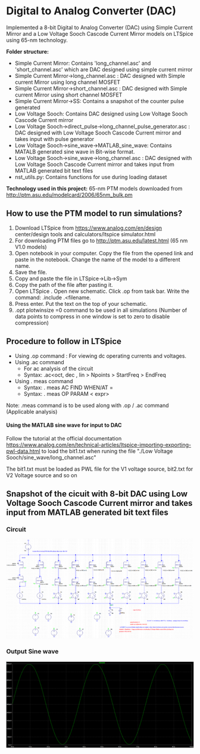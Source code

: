 # Digital to Analog Converter (DAC)

Implemented a 8-bit Digital to Analog Converter (DAC) using Simple Current Mirror and a Low Voltage Sooch Cascode Current Mirror models on LTSpice using 65-nm technology.

**Folder structure:**

- Simple Current Mirror: Contains 'long_channel.asc' and 'short_channel.asc' which are DAC designed using simple current mirror
- Simple Current Mirror->long_channel.asc : DAC designed with Simple current Mirror using long channel MOSFET
- Simple Current Mirror->short_channel.asc : DAC designed with Simple current Mirror using short channel MOSFET
- Simple Current Mirror->SS: Contains a snapshot of the counter pulse generated
- Low Voltage Sooch: Contains DAC designed using Low Voltage Sooch Cascode Current mirror
- Low Voltage Sooch->direct_pulse->long_channel_pulse_generator.asc : DAC designed with Low Voltage Sooch Cascode Current mirror and takes input with pulse generator
- Low Voltage Sooch->sine_wave->MATLAB_sine_wave: Contains MATALB generated sine wave in Bit-wise format.
- Low Voltage Sooch->sine_wave->long_channel.asc : DAC designed with Low Voltage Sooch Cascode Current mirror and takes input from MATLAB generated bit text files
- nst_utils.py: Contains functions for use during loading dataset

**Technology used in this project:** 65-nm PTM models downloaded from http://ptm.asu.edu/modelcard/2006/65nm_bulk.pm

## How to use the PTM model to run simulations?

1. Download LTSpice from https://www.analog.com/en/design center/design tools
   and calculators/ltspice simulator.html
2. For downloading PTM files go to http://ptm.asu.edu/latest.html (65 nm V1.0
   models)
3. Open notebook in your computer. Copy the file from the opened link and paste in
   the notebook. Change the name of the model to a different name.
4. Save the file.
5. Copy and paste the file in LTSpice->Lib->Sym
6. Copy the path of the file after pasting it.
7. Open LTSpice . Open new schematic. Click .op from task bar. Write the command:
   .include <file path>.<filename.
8. Press enter. Put the text on the top of your schematic.
9. .opt plotwinsize =0 command to be used in all simulations
   (Number of data points to compress in one window is set to zero to disable compression)

## Procedure to follow in LTSpice

- Using .op command : For viewing dc operating currents and voltages.
- Using .ac command
  - For ac analysis of the circuit
  - Syntax: .ac<oct, dec , lin > Npoints > StartFreq > EndFreq
- Using . meas command
  - Syntax: . meas AC <name> FIND <expr> WHEN/AT <expr> = <condition>
  - Syntax: . meas OP <name> PARAM < expr>

Note: .meas command is to be used along with .op / .ac command (Applicable analysis)

#### Using the MATLAB sine wave for input to DAC

Follow the tutorial at the official documentation https://www.analog.com/en/technical-articles/ltspice-importing-exporting-pwl-data.html to load the bit1.txt when runing the file "./Low Voltage Sooch/sine_wave/long_channel.asc"

The bit1.txt must be loaded as PWL file for the V1 voltage source, bit2.txt for V2 Voltage source and so on

## Snapshot of the cicuit with 8-bit DAC using Low Voltage Sooch Cascode Current mirror and takes input from MATLAB generated bit text files

### Circuit

<img src="low_voltage_sine_wave_circuit.png" alt="alt text" width="800"/> <br>

### Output Sine wave

<img src="low_voltage_sine_wave_output.png" alt="alt text" width="800"/> <br>
